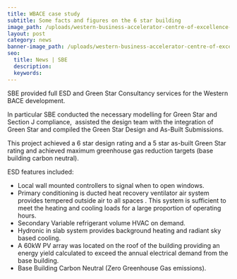 ```yaml
---
title: WBACE case study
subtitle: Some facts and figures on the 6 star building
image_path: /uploads/western-business-accelerator-centre-of-excellence-site.jpg
layout: post
category: news
banner-image_path: /uploads/western-business-accelerator-centre-of-excellence-model.jpg
seo:
  title: News | SBE
  description:
  keywords:
---
```



SBE provided full ESD and Green Star Consultancy services for the Western BACE development.

In particular SBE conducted the necessary modelling for Green Star and Section J compliance,  assisted the design team with the integration of Green Star and compiled the Green Star Design and As-Built Submissions.

This project achieved a 6 star design rating and a 5 star as-built Green Star rating and achieved maximum greenhouse gas reduction targets (base building carbon neutral).

ESD features included:

* Local wall mounted controllers to signal when to open windows.
* Primary conditioning is ducted heat recovery ventilator air system provides tempered outside air to all spaces . This system is sufficient to meet the heating and cooling loads for a large proportion of operating hours.
* Secondary Variable refrigerant volume HVAC on demand.
* Hydronic in slab system provides background heating and radiant sky based cooling.
* A 60kW PV array was located on the roof of the building providing an energy yield calculated to exceed the annual electrical demand from the base building.
* Base Building Carbon Neutral (Zero Greenhouse Gas emissions).